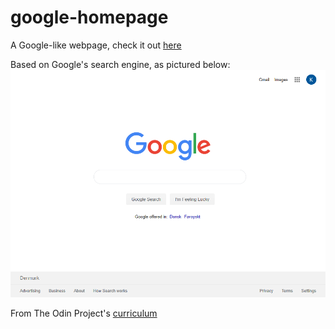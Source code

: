 # google-homepage

A Google-like webpage, check it out [here](https://kie2204.github.io/google-homepage/)

Based on Google's search engine, as pictured below:
![alt text](https://github.com/kie2204/google-homepage/raw/master/ss.png "Screenshot of Google from June 26th 2019")

From The Odin Project's [curriculum](http://www.theodinproject.com/courses/web-development-101/lessons/html-css)